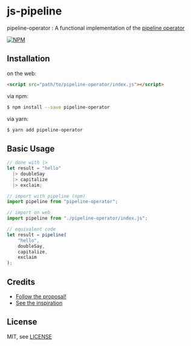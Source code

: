 # js-pipeline

pipeline-operator : A functional implementation of the [pipeline operator]()

[![NPM](https://nodei.co/npm/pipeline-operator.png)](https://nodei.co/npm/pipeline-operator/)

## Installation

on the web:
```html
<script src="path/to/pipeline-operator/index.js"></script>
```

via npm:
```bash
$ npm install --save pipeline-operator
```

via yarn:
```bash
$ yarn add pipeline-operator
```

## Basic Usage
```js
// done with |>
let result = "hello"
  |> doubleSay
  |> capitalize
  |> exclaim;

// import with pipeline (npm)
import pipeline from "pipeline-operator";

// import on web
import pipeline from "./pipeline-operator/index.js";

// equivalent code
let result = pipeline(
    "hello",
    doubleSay,
    capitalize,
    exclaim
);
```

## Credits
- [Follow the proposal!](https://github.com/tc39/proposal-pipeline-operator)
- [See the inspiration](https://gist.github.com/jonathanKingston/4df71289a2cd8dd8306a)

## License

MIT, see [LICENSE](LICENSE)
